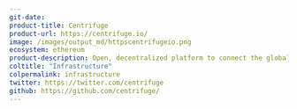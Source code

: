 ```yaml
---
git-date:
product-title: Centrifuge
product-url: https://centrifuge.io/
image: /images/output_md/httpscentrifugeio.png
ecosystem: ethereum
product-description: Open, decentralized platform to connect the global financial supply chain. [Intreview with Philip Stehlik, co-founder and CTO of Centrifuge](/centrifuge).
coltitle: "Infrastructure"
colpermalink: infrastructure
twitter: https://twitter.com/centrifuge
github: https://github.com/centrifuge/
---
```

